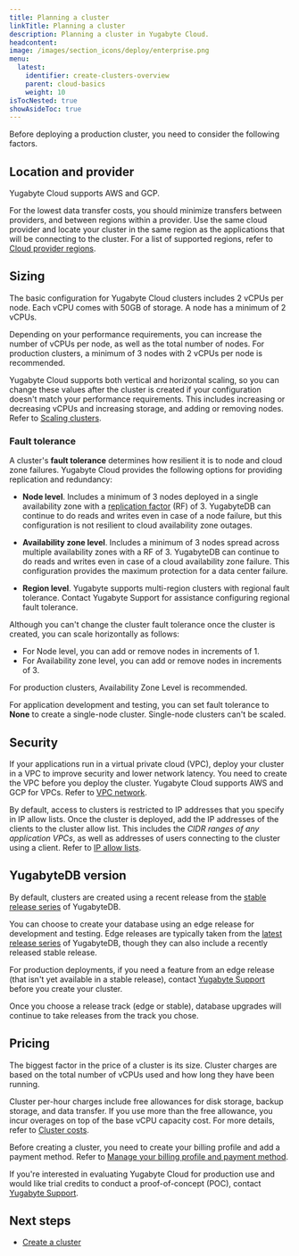 ```yaml
---
title: Planning a cluster
linkTitle: Planning a cluster
description: Planning a cluster in Yugabyte Cloud.
headcontent:
image: /images/section_icons/deploy/enterprise.png
menu:
  latest:
    identifier: create-clusters-overview
    parent: cloud-basics
    weight: 10
isTocNested: true
showAsideToc: true
---
```


Before deploying a production cluster, you need to consider the following factors.

## Location and provider

Yugabyte Cloud supports AWS and GCP.

For the lowest data transfer costs, you should minimize transfers between providers, and between regions within a provider. Use the same cloud provider and locate your cluster in the same region as the applications that will be connecting to the cluster. For a list of supported regions, refer to [Cloud provider regions](../../release-notes/#cloud-provider-regions).

## Sizing

The basic configuration for Yugabyte Cloud clusters includes 2 vCPUs per node. Each vCPU comes with 50GB of storage. A node has a minimum of 2 vCPUs.

Depending on your performance requirements, you can increase the number of vCPUs per node, as well as the total number of nodes. For production clusters, a minimum of 3 nodes with 2 vCPUs per node is recommended.

Yugabyte Cloud supports both vertical and horizontal scaling, so you can change these values after the cluster is created if your configuration doesn't match your performance requirements. This includes increasing or decreasing vCPUs and increasing storage, and adding or removing nodes. Refer to [Scaling clusters](../../cloud-clusters/configure-clusters/).

### Fault tolerance

A cluster's **fault tolerance** determines how resilient it is to node and cloud zone failures. Yugabyte Cloud provides the following options for providing replication and redundancy:

- **Node level**. Includes a minimum of 3 nodes deployed in a single availability zone with a [replication factor](../../../architecture/docdb-replication/replication/) (RF) of 3. YugabyteDB can continue to do reads and writes even in case of a node failure, but this configuration is not resilient to cloud availability zone outages.

- **Availability zone level**. Includes a minimum of 3 nodes spread across multiple availability zones with a RF of 3. YugabyteDB can continue to do reads and writes even in case of a cloud availability zone failure. This configuration provides the maximum protection for a data center failure.

- **Region level**. Yugabyte supports multi-region clusters with regional fault tolerance. Contact Yugabyte Support for assistance configuring regional fault tolerance.

Although you can't change the cluster fault tolerance once the cluster is created, you can scale horizontally as follows:

- For Node level, you can add or remove nodes in increments of 1.
- For Availability zone level, you can add or remove nodes in increments of 3.

For production clusters, Availability Zone Level is recommended.

For application development and testing, you can set fault tolerance to **None** to create a single-node cluster. Single-node clusters can't be scaled.

## Security

If your applications run in a virtual private cloud (VPC), deploy your cluster in a VPC to improve security and lower network latency. You need to create the VPC before you deploy the cluster. Yugabyte Cloud supports AWS and GCP for VPCs. Refer to [VPC network](../../cloud-secure-clusters/cloud-vpcs/).

By default, access to clusters is restricted to IP addresses that you specify in IP allow lists. Once the cluster is deployed, add the IP addresses of the clients to the cluster allow list. This includes the _CIDR ranges of any application VPCs_, as well as addresses of users connecting to the cluster using a client. Refer to [IP allow lists](../../cloud-secure-clusters/add-connections/).

## YugabyteDB version

By default, clusters are created using a recent release from the [stable release series](../../../releases/versioning/#stable-releases) of YugabyteDB.

You can choose to create your database using an edge release for development and testing. Edge releases are typically taken from the [latest release series](../../../releases/versioning/#latest-releases) of YugabyteDB, though they can also include a recently released stable release.

For production deployments, if you need a feature from an edge release (that isn't yet available in a stable release), contact [Yugabyte Support](https://support.yugabyte.com/hc/en-us/requests/new?ticket_form_id=360003113431) before you create your cluster.

Once you choose a release track (edge or stable), database upgrades will continue to take releases from the track you chose.

## Pricing

The biggest factor in the price of a cluster is its size. Cluster charges are based on the total number of vCPUs used and how long they have been running.

Cluster per-hour charges include free allowances for disk storage, backup storage, and data transfer. If you use more than the free allowance, you incur overages on top of the base vCPU capacity cost. For more details, refer to [Cluster costs](../../cloud-admin/cloud-billing-costs/).

Before creating a cluster, you need to create your billing profile and add a payment method. Refer to [Manage your billing profile and payment method](../../cloud-admin/cloud-billing-profile/).

If you're interested in evaluating Yugabyte Cloud for production use and would like trial credits to conduct a proof-of-concept (POC), contact [Yugabyte Support](https://support.yugabyte.com/hc/en-us/requests/new?ticket_form_id=360003113431).

## Next steps

- [Create a cluster](../create-clusters/)

